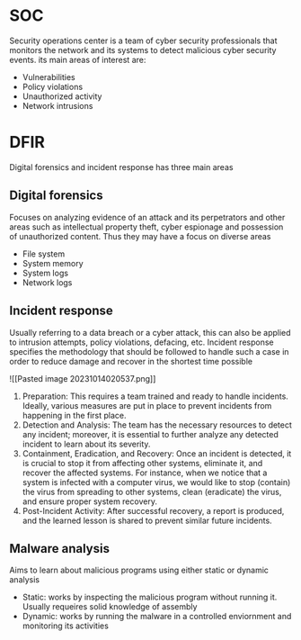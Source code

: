 # SOC
Security operations center is a team of cyber security professionals that monitors the network and its systems to detect malicious cyber security events. its main areas of interest are:
* Vulnerabilities
* Policy violations
* Unauthorized activity
* Network intrusions

# DFIR
Digital forensics and incident response has three main areas

## Digital forensics
Focuses on analyzing evidence of an attack and its perpetrators and other areas such as intellectual property theft, cyber espionage and possession of unauthorized content. Thus they may have a focus on diverse areas
* File system
* System memory
* System logs
* Network logs

## Incident response
Usually referring to a data breach or a cyber attack, this can also be applied to intrusion attempts, policy violations, defacing, etc. Incident response specifies the methodology that should be followed to handle such a case in order to reduce damage and recover in the shortest time possible

![[Pasted image 20231014020537.png]]

1. Preparation: This requires a team trained and ready to handle incidents. Ideally, various measures are put in place to prevent incidents from happening in the first place.
2. Detection and Analysis: The team has the necessary resources to detect any incident; moreover, it is essential to further analyze any detected incident to learn about its severity.
3. Containment, Eradication, and Recovery: Once an incident is detected, it is crucial to stop it from affecting other systems, eliminate it, and recover the affected systems. For instance, when we notice that a system is infected with a computer virus, we would like to stop (contain) the virus from spreading to other systems, clean (eradicate) the virus, and ensure proper system recovery.
4. Post-Incident Activity: After successful recovery, a report is produced, and the learned lesson is shared to prevent similar future incidents.


## Malware analysis
Aims to learn about malicious programs using either static or dynamic analysis
* Static: works by inspecting the malicious program without running it. Usually requeires solid knowledge of assembly
* Dynamic: works by running the malware in a controlled enviornment and monitoring its activities